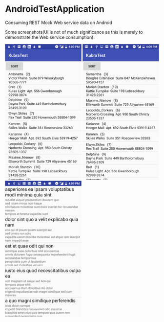 # AndroidTestApplication
Consuming REST Mock Web service data on Android

Some screenshots(UI is not of much significance as this is merely to demonstrate the Web service consumption):

<img src="https://github.com/jethawahimanshu007/AndroidTestApplication/blob/master/Screenshot_20180208-160902.png" width="250">
<img src="https://github.com/jethawahimanshu007/AndroidTestApplication/blob/master/Screenshot_20180208-160907.png" width="250">
<img src="https://github.com/jethawahimanshu007/AndroidTestApplication/blob/master/Screenshot_20180208-160915.png" width="250">
